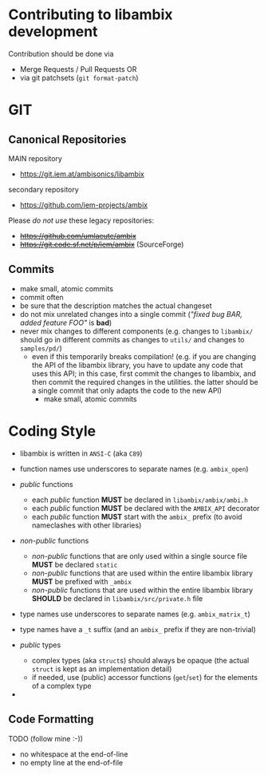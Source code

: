 Contributing to libambix development
====================================

Contribution should be done via
- Merge Requests / Pull Requests
OR
- via git patchsets (`git format-patch`)

# GIT

## Canonical Repositories

MAIN repository
- https://git.iem.at/ambisonics/libambix

secondary repository
- https://github.com/iem-projects/ambix

Please *do not use* these legacy repositories:
- ~~https://github.com/umlaeute/ambix~~
- ~~https://git.code.sf.net/p/iem/ambix~~ (SourceForge)

## Commits

- make small, atomic commits
- commit often
- be sure that the description matches the actual changeset
- do not mix unrelated changes into a single commit (*"fixed bug BAR, added
  feature FOO"* is **bad**)
- never mix changes to different components
  (e.g. changes to `libambix/` should go in different commits as changes to `utils/`
  and changes to `samples/pd/`)
  - even if this temporarily breaks compilation! (e.g. if you are changing the
    API of the libambix library, you have to update any code that uses this API;
    in this case, first commit the changes to libambix, and then commit the
    required changes in the utilities. the latter should be a single commit that
    only adapts the code to the new API)
	- make small, atomic commits

# Coding Style

- libambix is written in `ANSI-C` (aka `C89`)

- function names use underscores to separate names (e.g. `ambix_open`)
- *public* functions
  - each *public* function **MUST** be declared in `libambix/ambix/ambi.h`
  - each *public* function **MUST** be declared with the `AMBIX_API` decorator
  - each *public* function **MUST** start with the `ambix_` prefix (to avoid nameclashes with other libraries)
- *non-public* functions
  - *non-public* functions that are only used within a single source file **MUST** be declared `static`
  - *non-public* functions that are used within the entire libambix library **MUST** be prefixed with `_ambix`
  - *non-public* functions that are used within the entire libambix library **SHOULD** be declared in `libambix/src/private.h` file

- type names use underscores to separate names (e.g. `ambix_matrix_t`)
- type names have a `_t` suffix (and an `ambix_` prefix if they are non-trivial)
- *public* types
  - complex types (aka `struct`s) should always be opaque (the actual `struct` is kept as an implementation detail)
  - if needed, use (public) accessor functions (`get`/`set`) for the elements of a complex type

-

## Code Formatting

TODO (follow mine :-))
- no whitespace at the end-of-line
- no empty line at the end-of-file
